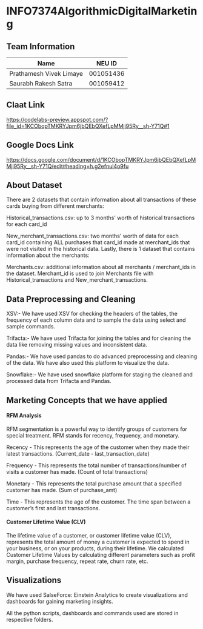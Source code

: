 # **INFO7374AlgorithmicDigitalMarketing**


## Team Information

| Name | NEU ID 
| --- | --- 
|Prathamesh Vivek Limaye | 001051436
|Saurabh Rakesh Satra  | 001059412 

## Claat Link
https://codelabs-preview.appspot.com/?file_id=1KCObopTMKRYJpm6jbQEbQXefLpMMji95Ry__sh-Y71Q#1

## Google Docs Link
https://docs.google.com/document/d/1KCObopTMKRYJpm6jbQEbQXefLpMMji95Ry__sh-Y71Q/edit#heading=h.g2efnul4o9fu

## About Dataset
There are 2 datasets that contain information about all transactions of these cards buying from different merchants:

Historical_transactions.csv: up to 3 months' worth of historical transactions for each card_id

New_merchant_transactions.csv: two months' worth of data for each card_id containing ALL purchases that card_id made at merchant_ids that were not visited in the historical data.
Lastly, there is 1 dataset that contains information about the merchants:

Merchants.csv: additional information about all merchants / merchant_ids in the dataset.
Merchant_id is used to join Merchants file with Historical_transactions and New_merchant_transactions.

## Data Preprocessing and Cleaning

XSV:- We have used XSV for checking the headers of the tables, the frequency of each column data and to sample the data using select and sample commands.

Trifacta:- We have used Trifacta for joining the tables and for cleaning the data like removing missing values and inconsistent data. 

Pandas:- We have used pandas to do advanced preprocessing and cleaning of the data. We have also used this platform to visualize the data.

Snowflake:- We have used snowflake platform for staging the cleaned and processed data from Trifacta and Pandas.

## Marketing Concepts that we have applied
#### RFM Analysis
RFM segmentation is a powerful way to identify groups of customers for special treatment. RFM stands for recency, frequency, and monetary.

Recency - This represents the age of the customer when they made their latest transactions. (Current_date - last_transaction_date)

Frequency - This represents the total number of transactions/number of visits a customer has made. (Count of total transactions)

Monetary - This represents the total purchase amount that a specified customer has made. (Sum of purchase_amt)

Time - This represents the age of the customer. The time span between a customer’s first and last transactions.

#### Customer Lifetime Value (CLV)
The lifetime value of a customer, or customer lifetime value (CLV), represents the total amount of money a customer is expected to spend in your business, or on your products, during their lifetime. 
We calculated Customer Lifetime Values by calculating different parameters such as profit margin, purchase frequency, repeat rate, churn rate, etc. 

## Visualizations
We have used SalseForce: Einstein Analytics to create visualizations and dashboards for gaining marketing insights.

All the python scripts, dashboards and commands used are stored in respective folders.

